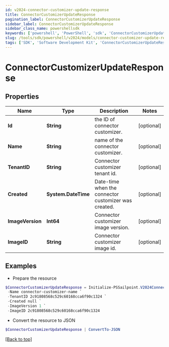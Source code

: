 ```yaml
---
id: v2024-connector-customizer-update-response
title: ConnectorCustomizerUpdateResponse
pagination_label: ConnectorCustomizerUpdateResponse
sidebar_label: ConnectorCustomizerUpdateResponse
sidebar_class_name: powershellsdk
keywords: ['powershell', 'PowerShell', 'sdk', 'ConnectorCustomizerUpdateResponse', 'V2024ConnectorCustomizerUpdateResponse'] 
slug: /tools/sdk/powershell/v2024/models/connector-customizer-update-response
tags: ['SDK', 'Software Development Kit', 'ConnectorCustomizerUpdateResponse', 'V2024ConnectorCustomizerUpdateResponse']
---
```



# ConnectorCustomizerUpdateResponse

## Properties

Name | Type | Description | Notes
------------ | ------------- | ------------- | -------------
**Id** | **String** | the ID of connector customizer. | [optional] 
**Name** | **String** | name of the connector customizer. | [optional] 
**TenantID** | **String** | Connector customizer tenant id. | [optional] 
**Created** | **System.DateTime** | Date-time when the connector customizer was created. | [optional] 
**ImageVersion** | **Int64** | Connector customizer image version. | [optional] 
**ImageID** | **String** | Connector customizer image id. | [optional] 

## Examples

- Prepare the resource
```powershell
$ConnectorCustomizerUpdateResponse = Initialize-PSSailpoint.V2024ConnectorCustomizerUpdateResponse  -Id b07dc46a-1498-4de8-bfbb-259a68e70c8a `
 -Name connector-customizer-name `
 -TenantID 2c91808568c529c60168cca6f90c1324 `
 -Created null `
 -ImageVersion 1 `
 -ImageID 2c91808568c529c60168cca6f90c1324
```

- Convert the resource to JSON
```powershell
$ConnectorCustomizerUpdateResponse | ConvertTo-JSON
```


[[Back to top]](#) 

